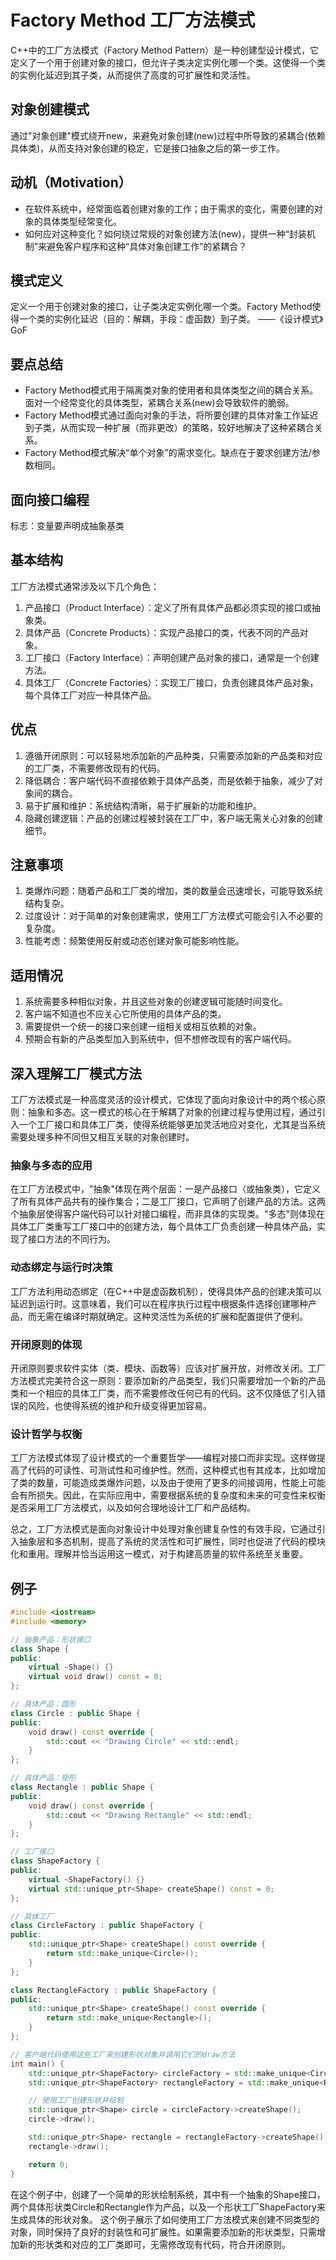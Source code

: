 # Factory Method 工厂方法模式
C++中的工厂方法模式（Factory Method Pattern）是一种创建型设计模式，它定义了一个用于创建对象的接口，但允许子类决定实例化哪一个类。这使得一个类的实例化延迟到其子类，从而提供了高度的可扩展性和灵活性。

## 对象创建模式
通过"对象创建"模式绕开new，来避免对象创建(new)过程中所导致的紧耦合(依赖具体类)，从而支持对象创建的稳定，它是接口抽象之后的第一步工作。

## 动机（Motivation）
+ 在软件系统中，经常面临着创建对象的工作；由于需求的变化，需要创建的对象的具体类型经常变化。
+ 如何应对这种变化？如何绕过常规的对象创建方法(new)，提供一种“封装机制”来避免客户程序和这种“具体对象创建工作”的紧耦合？

## 模式定义
定义一个用于创建对象的接口，让子类决定实例化哪一个类。Factory Method使得一个类的实例化延迟（目的：解耦，手段：虚函数）到子类。
——《设计模式》GoF

## 要点总结
+ Factory Method模式用于隔离类对象的使用者和具体类型之间的耦合关系。面对一个经常变化的具体类型，紧耦合关系(new)会导致软件的脆弱。
+ Factory Method模式通过面向对象的手法，将所要创建的具体对象工作延迟到子类，从而实现一种扩展（而非更改）的策略，较好地解决了这种紧耦合关系。
+ Factory Method模式解决“单个对象”的需求变化。缺点在于要求创建方法/参数相同。

## 面向接口编程
标志：变量要声明成抽象基类

## 基本结构
工厂方法模式通常涉及以下几个角色：

1. 产品接口（Product Interface）：定义了所有具体产品都必须实现的接口或抽象类。
2. 具体产品（Concrete Products）：实现产品接口的类，代表不同的产品对象。
3. 工厂接口（Factory Interface）：声明创建产品对象的接口，通常是一个创建方法。
4. 具体工厂（Concrete Factories）：实现工厂接口，负责创建具体产品对象，每个具体工厂对应一种具体产品。

## 优点
1. 遵循开闭原则：可以轻易地添加新的产品种类，只需要添加新的产品类和对应的工厂类，不需要修改现有的代码。
2. 降低耦合：客户端代码不直接依赖于具体产品类，而是依赖于抽象，减少了对象间的耦合。
3. 易于扩展和维护：系统结构清晰，易于扩展新的功能和维护。
4. 隐藏创建逻辑：产品的创建过程被封装在工厂中，客户端无需关心对象的创建细节。

## 注意事项
1. 类爆炸问题：随着产品和工厂类的增加，类的数量会迅速增长，可能导致系统结构复杂。
2. 过度设计：对于简单的对象创建需求，使用工厂方法模式可能会引入不必要的复杂度。
3. 性能考虑：频繁使用反射或动态创建对象可能影响性能。

## 适用情况
1. 系统需要多种相似对象，并且这些对象的创建逻辑可能随时间变化。
2. 客户端不知道也不应关心它所使用的具体产品的类。
3. 需要提供一个统一的接口来创建一组相关或相互依赖的对象。
4. 预期会有新的产品类型加入到系统中，但不想修改现有的客户端代码。

## 深入理解工厂模式方法
工厂方法模式是一种高度灵活的设计模式，它体现了面向对象设计中的两个核心原则：抽象和多态。这一模式的核心在于解耦了对象的创建过程与使用过程，通过引入一个工厂接口和具体工厂类，使得系统能够更加灵活地应对变化，尤其是当系统需要处理多种不同但又相互关联的对象创建时。

### 抽象与多态的应用
在工厂方法模式中，"抽象"体现在两个层面：一是产品接口（或抽象类），它定义了所有具体产品共有的操作集合；二是工厂接口，它声明了创建产品的方法。这两个抽象层使得客户端代码可以针对接口编程，而非具体的实现类。"多态"则体现在具体工厂类重写工厂接口中的创建方法，每个具体工厂负责创建一种具体产品，实现了接口方法的不同行为。

### 动态绑定与运行时决策
工厂方法利用动态绑定（在C++中是虚函数机制），使得具体产品的创建决策可以延迟到运行时。这意味着，我们可以在程序执行过程中根据条件选择创建哪种产品，而无需在编译时期就确定。这种灵活性为系统的扩展和配置提供了便利。

### 开闭原则的体现
开闭原则要求软件实体（类、模块、函数等）应该对扩展开放，对修改关闭。工厂方法模式完美符合这一原则：要添加新的产品类型，我们只需要增加一个新的产品类和一个相应的具体工厂类，而不需要修改任何已有的代码。这不仅降低了引入错误的风险，也使得系统的维护和升级变得更加容易。

### 设计哲学与权衡
工厂方法模式体现了设计模式的一个重要哲学——编程对接口而非实现。这样做提高了代码的可读性、可测试性和可维护性。然而，这种模式也有其成本，比如增加了类的数量，可能造成类爆炸问题，以及由于使用了更多的间接调用，性能上可能会有所损失。因此，在实际应用中，需要根据系统的复杂度和未来的可变性来权衡是否采用工厂方法模式，以及如何合理地设计工厂和产品结构。

总之，工厂方法模式是面向对象设计中处理对象创建复杂性的有效手段，它通过引入抽象层和多态机制，提高了系统的灵活性和可扩展性，同时也促进了代码的模块化和重用。理解并恰当运用这一模式，对于构建高质量的软件系统至关重要。


## 例子
```cpp
#include <iostream>
#include <memory>

// 抽象产品：形状接口
class Shape {
public:
    virtual ~Shape() {}
    virtual void draw() const = 0;
};

// 具体产品：圆形
class Circle : public Shape {
public:
    void draw() const override {
        std::cout << "Drawing Circle" << std::endl;
    }
};

// 具体产品：矩形
class Rectangle : public Shape {
public:
    void draw() const override {
        std::cout << "Drawing Rectangle" << std::endl;
    }
};

// 工厂接口
class ShapeFactory {
public:
    virtual ~ShapeFactory() {}
    virtual std::unique_ptr<Shape> createShape() const = 0;
};

// 具体工厂
class CircleFactory : public ShapeFactory {
public:
    std::unique_ptr<Shape> createShape() const override {
        return std::make_unique<Circle>();
    }
};

class RectangleFactory : public ShapeFactory {
public:
    std::unique_ptr<Shape> createShape() const override {
        return std::make_unique<Rectangle>();
    }
};

// 客户端代码使用这些工厂来创建形状对象并调用它们的draw方法
int main() {
    std::unique_ptr<ShapeFactory> circleFactory = std::make_unique<CircleFactory>();
    std::unique_ptr<ShapeFactory> rectangleFactory = std::make_unique<RectangleFactory>();

    // 使用工厂创建形状并绘制
    std::unique_ptr<Shape> circle = circleFactory->createShape();
    circle->draw();

    std::unique_ptr<Shape> rectangle = rectangleFactory->createShape();
    rectangle->draw();

    return 0;
}
```
在这个例子中，创建了一个简单的形状绘制系统，其中有一个抽象的Shape接口，两个具体形状类Circle和Rectangle作为产品，以及一个形状工厂ShapeFactory来生成具体的形状对象。
这个例子展示了如何使用工厂方法模式来创建不同类型的对象，同时保持了良好的封装性和可扩展性。如果需要添加新的形状类型，只需增加新的形状类和对应的工厂类即可，无需修改现有代码，符合开闭原则。
